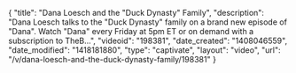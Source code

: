 {
    "title": "Dana Loesch and the \"Duck Dynasty\" Family",
    "description": "Dana Loesch talks to the \"Duck Dynasty\" family on a brand new episode of \"Dana\". Watch \"Dana\" every Friday at 5pm ET or on demand with a subscription to TheB...",
    "videoid": "198381",
    "date_created": "1408046559",
    "date_modified": "1418181880",
    "type": "captivate",
    "layout": "video",
    "url": "\/v\/dana-loesch-and-the-duck-dynasty-family\/198381"
}